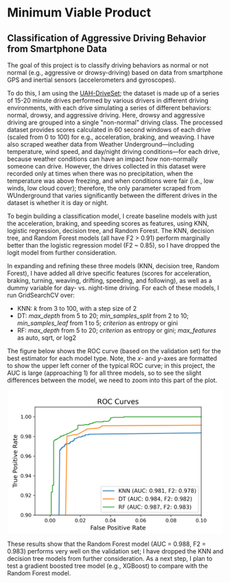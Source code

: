 # Minimum Viable Product
## Classification of Aggressive Driving Behavior from Smartphone Data

The goal of this project is to classify driving behaviors as normal or not normal (e.g., aggressive or drowsy-driving) based on data from smartphone GPS and inertial sensors (accelerometers and gyroscopes).

To do this, I am using the [UAH-DriveSet](http://www.robesafe.uah.es/personal/eduardo.romera/uah-driveset/); the dataset is made up of a series of 15-20 minute drives performed by various drivers in different driving environments, with each drive simulating a series of different behaviors: normal, drowsy, and aggressive driving. Here, drowsy and aggressive driving are grouped into a single "non-normal" driving class. The processed dataset provides scores calculated in 60 second windows of each drive (scaled from 0 to 100) for e.g., acceleration, braking, and weaving. I have also scraped weather data from Weather Underground&mdash;including temperature, wind speed, and day/night driving conditions&mdash;for each drive, because weather conditions can have an impact _how_ non-normally someone can drive.  However, the drives collected in this dataset were recorded only at times when there was no precipitation, when the temperature was above freezing, and when conditions were fair (i.e., low winds, low cloud cover); therefore, the only parameter scraped from WUnderground that varies significantly between the different drives in the dataset is whether it is day or night.


To begin building a classification model, I create baseline models with just the acceleration, braking, and speeding scores as features, using KNN, logistic regression, decision tree, and Random Forest. The KNN, decision tree, and Random Forest models (all have F2 > 0.91) perform marginally better than the logistic regression model (F2 ~ 0.85), so I have dropped the logit model from further consideration.

In expanding and refining these three models (KNN, decision tree, Random Forest), I have added all drive specific features (scores for acceleration, braking, turning, weaving, drifting, speeding, and following), as well as a dummy variable for day- vs. night-time driving. For each of these models, I run GridSearchCV over:
- KNN: _k_ from 3 to 100, with a step size of 2
- DT: _max_depth_ from 5 to 20; _min_samples_split_ from 2 to 10; _min_samples_leaf_ from 1 to 5; _criterion_ as entropy or gini
- RF: _max_depth_ from 5 to 20; _criterion_ as entropy or gini; _max_features_ as auto, sqrt, or log2

The figure below shows the ROC curve (based on the validation set) for the best estimator for each model type. Note, the _x_- and _y_-axes are formatted to show the upper left corner of the typical ROC curve; in this project, the AUC is large (approaching 1) for all three models, so to see the slight differences between the model, we need to zoom into this part of the plot.

<p float="left" align="center">
  <img src="roc_curves_base.png" width="500" />
</p>

These results show that the Random Forest model (AUC = 0.988, F2 = 0.983) performs very well on the validation set; I have dropped the KNN and decision tree models from further consideration. As a next step, I plan to test a gradient boosted tree model (e.g., XGBoost) to compare with the Random Forest model.
